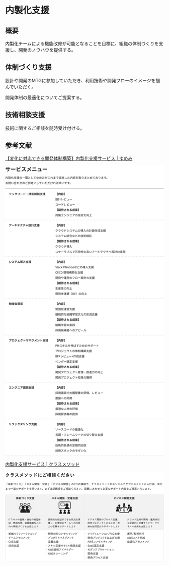 # 内製化支援

## 概要

内製化チームによる機能改修が可能となることを目標に、組織の体制づくりを支援し、開発のノウハウを提供する。

## 体制づくり支援

設計や開発のMTGに参加していただき、利用技術や開発フローのイメージを掴んでいただく。

開発体制の最適化についてご提案する。

## 技術相談支援

技術に関するご相談を随時受け付ける。

## 参考文献

[【変化に対応できる開発体制構築】内製化支援サービス | ゆめみ](https://www.yumemi.co.jp/in-house_development)

![内製化支援 - ゆめみ](%E5%86%85%E8%A3%BD%E5%8C%96%E6%94%AF%E6%8F%B4%20-%20%E3%82%86%E3%82%81%E3%81%BF.png)

[内製化支援サービス | クラスメソッド](https://classmethod.jp/services/insource/)

![内製化支援 - クラスメソッド](%E5%86%85%E8%A3%BD%E5%8C%96%E6%94%AF%E6%8F%B4%20-%20%E3%82%AF%E3%83%A9%E3%82%B9%E3%83%A1%E3%82%BD%E3%83%83%E3%83%89.png)
